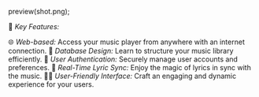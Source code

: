 preview(shot.png);


🚀 *Key Features:*

🌐 *Web-based:* Access your music player from anywhere with an internet connection.
💾 *Database Design:* Learn to structure your music library efficiently.
🔐 *User Authentication:* Securely manage user accounts and preferences.
🚀 *Real-Time Lyric Sync:* Enjoy the magic of lyrics in sync with the music.
🧑‍💻 *User-Friendly Interface:* Craft an engaging and dynamic experience for your users.
